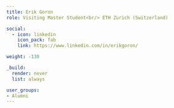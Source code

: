```yaml
---
title: Erik Goron
role: Visiting Master Student<br/> ETH Zurich (Switzerland)

social:
  - icon: linkedin
    icon_pack: fab
    link: https://www.linkedin.com/in/erikgoron/

weight: -130

_build:
  render: never
  list: always

user_groups:
- Alumni
---
```

